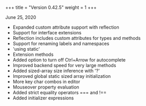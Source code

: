 +++
title = "Version 0.42.5"
weight = 1
+++

June 25, 2020

- Expanded custom attribute support with reflection
- Support for interface extensions
- Reflection includes custom attributes for types and methods
- Support for renaming labels and namespaces
- 'using static'
- Extension methods
- Added option to turn off Ctrl+Arrow for autocomplete
- Improved backend speed for very large methods
- Added sized-array size inference with '?'
- Improved global static sized array initialization
- More key char combos in editor
- Mouseover property evaluation
- Added strict equality operators === and !==
- Added initializer expressions
